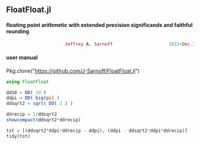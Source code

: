 ## FloatFloat.jl
#### floating point arithmetic with extended precision significands and faithful rounding
```ruby
                      Jeffrey A. Sarnoff                     2015-Dec-20
```                    


#### user manual

Pkg.clone("https://github.com/J-Sarnoff/FloatFloat.jl")        

    
```julia
using FloatFloat

dd10 = DD( 10 )
ddpi = DD( big(pi) )
ddsqrt2 = sqrt( DD( 2 ) )

ddrecip = 1/ddsqrt2
showcompact(ddsqrt2*ddrecip)

tst = [(ddsqrt2*ddpi*ddrecip - ddpi), (ddpi - ddsqrt2*ddpi*ddrecip)]
tidy(tst)

```
